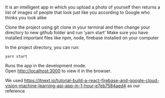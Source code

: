 
It is an intelligent app in which you upload a photo of yourself then returns a list of images of people that look just like you according to Google who thinks you look alike


Clone the project using git clone <link to github repo> in your terminal and then change your directory to new github folder and run 'yarn start'
Make sure you have installed important files like npm, node, firebase installed on your computer

In the project directory, you can run:


`yarn start`

Runs the app in the development mode.<br />
Open [http://localhost:3000](http://localhost:3000) to view it in the browser.

We used https://itnext.io/tutorial-build-a-react-firebase-and-google-cloud-vision-machine-learning-api-app-in-1-hour-e7eb7584aed4 as our reference

